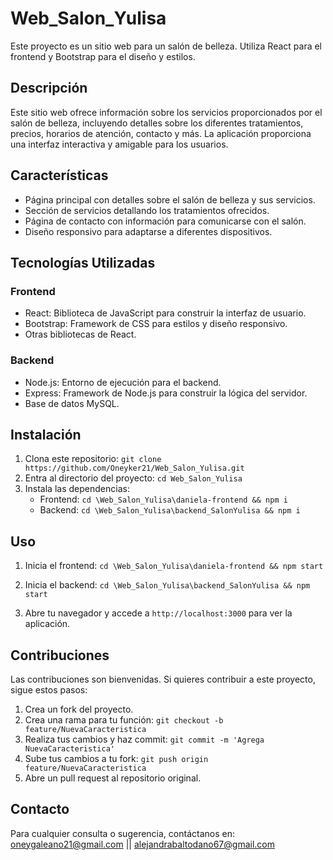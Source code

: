 # Web_Salon_Yulisa

Este proyecto es un sitio web para un salón de belleza. Utiliza React para el frontend y Bootstrap para el diseño y estilos.

## Descripción

Este sitio web ofrece información sobre los servicios proporcionados por el salón de belleza, incluyendo detalles sobre los diferentes tratamientos, precios, horarios de atención, contacto y más. La aplicación proporciona una interfaz interactiva y amigable para los usuarios.

## Características

- Página principal con detalles sobre el salón de belleza y sus servicios.
- Sección de servicios detallando los tratamientos ofrecidos.
- Página de contacto con información para comunicarse con el salón.
- Diseño responsivo para adaptarse a diferentes dispositivos.

## Tecnologías Utilizadas

### Frontend
- React: Biblioteca de JavaScript para construir la interfaz de usuario.
- Bootstrap: Framework de CSS para estilos y diseño responsivo.
- Otras bibliotecas de React.

### Backend
- Node.js: Entorno de ejecución para el backend.
- Express: Framework de Node.js para construir la lógica del servidor.
- Base de datos MySQL.

## Instalación

1. Clona este repositorio: `git clone https://github.com/Oneyker21/Web_Salon_Yulisa.git`
2. Entra al directorio del proyecto: `cd Web_Salon_Yulisa`
3. Instala las dependencias: 
   - Frontend: `cd \Web_Salon_Yulisa\daniela-frontend && npm i`
   - Backend: `cd \Web_Salon_Yulisa\backend_SalonYulisa && npm i`

## Uso

1. Inicia el frontend: `cd \Web_Salon_Yulisa\daniela-frontend && npm start`
2. Inicia el backend: `cd \Web_Salon_Yulisa\backend_SalonYulisa && npm start`

3. Abre tu navegador y accede a `http://localhost:3000` para ver la aplicación.

## Contribuciones

Las contribuciones son bienvenidas. Si quieres contribuir a este proyecto, sigue estos pasos:

1. Crea un fork del proyecto.
2. Crea una rama para tu función: `git checkout -b feature/NuevaCaracteristica`
3. Realiza tus cambios y haz commit: `git commit -m 'Agrega NuevaCaracteristica'`
4. Sube tus cambios a tu fork: `git push origin feature/NuevaCaracteristica`
5. Abre un pull request al repositorio original.

## Contacto

Para cualquier consulta o sugerencia, contáctanos en: <br>
oneygaleano21@gmail.com || alejandrabaltodano67@gmail.com
